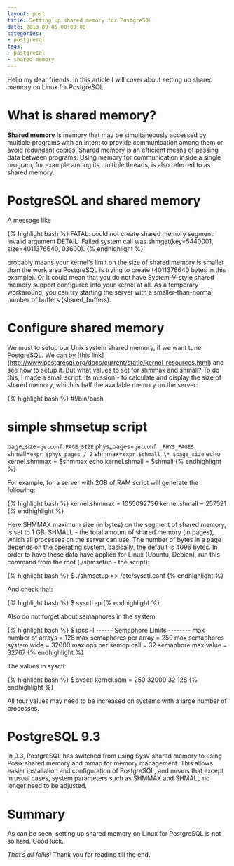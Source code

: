 ```yaml
---
layout: post
title: Setting up shared memory for PostgreSQL
date: 2013-09-05 00:00:00
categories:
- postgresql
tags:
- postgresql
- shared memory
---
```


Hello my dear friends. In this article I will cover about setting up shared memory on Linux for PostgreSQL.

# What is shared memory?

**Shared memory** is memory that may be simultaneously accessed by multiple programs with an intent to provide communication among them or avoid redundant copies. Shared memory is an efficient means of passing data between programs. Using memory for communication inside a single program, for example among its multiple threads, is also referred to as shared memory.

# PostgreSQL and shared memory

A message like

{% highlight bash %}
FATAL:  could not create shared memory segment: Invalid argument
DETAIL:  Failed system call was shmget(key=5440001, size=4011376640, 03600).
{% endhighlight %}

probably means your kernel's limit on the size of shared memory is smaller than the work area PostgreSQL is trying to create (4011376640 bytes in this example). Or it could mean that you do not have System-V-style shared memory support configured into your kernel at all. As a temporary workaround, you can try starting the server with a smaller-than-normal number of buffers (shared_buffers).

# Configure shared memory

We must to setup our Unix system shared memory, if we want tune PostgreSQL. We can by [this link] (http://www.postgresql.org/docs/current/static/kernel-resources.html) and see how to setup it. But what values to set for shmmax and shmall? To do this, I made a small script. Its mission - to calculate and display the size of shared memory, which is half the available memory on the server:

{% highlight bash %}
#!/bin/bash
# simple shmsetup script
page_size=`getconf PAGE_SIZE`
phys_pages=`getconf _PHYS_PAGES`
shmall=`expr $phys_pages / 2`
shmmax=`expr $shmall \* $page_size`
echo kernel.shmmax = $shmmax
echo kernel.shmall = $shmall
{% endhighlight %}

For example, for a server with 2GB of RAM script will generate the following:

{% highlight bash %}
kernel.shmmax = 1055092736
kernel.shmall = 257591
{% endhighlight %}

Here SHMMAX maximum size (in bytes) on the segment of shared memory, is set to 1 GB. SHMALL - the total amount of shared memory (in pages), which all processes on the server can use. The number of bytes in a page depends on the operating system, basically, the default is 4096 bytes. In order to have these data have applied for Linux (Ubuntu, Debian), run this command from the root (./shmsetup - the script):

{% highlight bash %}
$ ./shmsetup >> /etc/sysctl.conf
{% endhighlight %}

And check that:

{% highlight bash %}
$ sysctl -p
{% endhighlight %}

Also do not forget about semaphores in the system:

{% highlight bash %}
$ ipcs -l
------ Semaphore Limits --------
max number of arrays = 128
max semaphores per array = 250
max semaphores system wide = 32000
max ops per semop call = 32
semaphore max value = 32767
{% endhighlight %}

The values in sysctl:

{% highlight bash %}
$ sysctl kernel.sem = 250 32000 32 128
{% endhighlight %}

All four values may need to be increased on systems with a large number of processes.

# PostgreSQL 9.3

In 9.3, PostgreSQL has switched from using SysV shared memory to using Posix shared memory and mmap for memory management. This allows easier installation and configuration of PostgreSQL, and means that except in usual cases, system parameters such as SHMMAX and SHMALL no longer need to be adjusted.

# Summary

As can be seen, setting up shared memory on Linux for PostgreSQL is not so hard. Good luck.

*That’s all folks!* Thank you for reading till the end.
